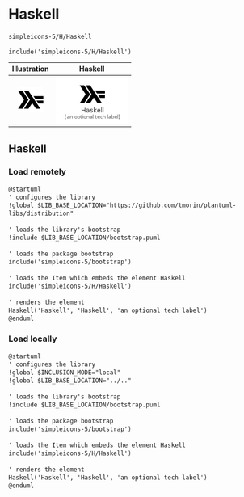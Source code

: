 # Haskell


```text
simpleicons-5/H/Haskell
```

```text
include('simpleicons-5/H/Haskell')
```



| Illustration | Haskell |
| :---: | :---: |
| ![illustration for Illustration](../../simpleicons-5/H/Haskell.png) | ![illustration for Haskell](../../simpleicons-5/H/Haskell.Local.png) |




## Haskell

### Load remotely
```plantuml
@startuml
' configures the library
!global $LIB_BASE_LOCATION="https://github.com/tmorin/plantuml-libs/distribution"

' loads the library's bootstrap
!include $LIB_BASE_LOCATION/bootstrap.puml

' loads the package bootstrap
include('simpleicons-5/bootstrap')

' loads the Item which embeds the element Haskell
include('simpleicons-5/H/Haskell')

' renders the element
Haskell('Haskell', 'Haskell', 'an optional tech label')
@enduml
```

### Load locally
```plantuml
@startuml
' configures the library
!global $INCLUSION_MODE="local"
!global $LIB_BASE_LOCATION="../.."

' loads the library's bootstrap
!include $LIB_BASE_LOCATION/bootstrap.puml

' loads the package bootstrap
include('simpleicons-5/bootstrap')

' loads the Item which embeds the element Haskell
include('simpleicons-5/H/Haskell')

' renders the element
Haskell('Haskell', 'Haskell', 'an optional tech label')
@enduml
```

